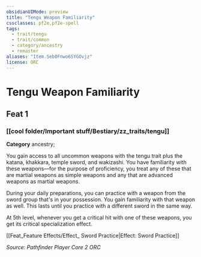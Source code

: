 ```yaml
---
obsidianUIMode: preview
title: "Tengu Weapon Familiarity"
cssclasses: pf2e,pf2e-spell
tags:
  - trait/tengu
  - trait/common
  - category/ancestry
  - remaster
aliases: "Item.Seb0Fnwo6SYGOvjz"
license: ORC
---
```

# Tengu Weapon Familiarity
## Feat 1
### [[cool folder/Important stuff/Bestiary/zz_traits/tengu]]

**Category** ancestry; 




You gain access to all uncommon weapons with the tengu trait plus the katana, khakkara, temple sword, and wakizashi. You have familiarity with these weapons—for the purpose of proficiency, you treat any of these that are martial weapons as simple weapons and any that are advanced weapons as martial weapons.

During your daily preparations, you can practice with a weapon from the sword group that's in your possession. You gain familiarity with that weapon as well. This lasts until you practice with a different sword in the same way.

At 5th level, whenever you get a critical hit with one of these weapons, you get its critical specialization effect.

[[Feat_Feature Effects/Effect_ Sword Practice|Effect: Sword Practice]]

*Source: Pathfinder Player Core 2*
*ORC*